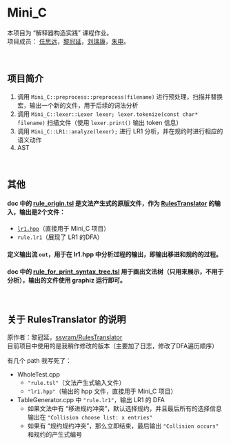 # Mini_C

本项目为 “解释器构造实践” 课程作业。  
项目成员： [任思远](https://github.com/rsy56640)，[黎冠延](https://github.com/ssyram)，[刘瑞康](https://github.com/Endless-Fighting)，[朱申](https://github.com/Evan-Choo)。  


&nbsp;   
## 项目简介

1. 调用 `Mini_C::preprocess::preprocess(filename)` 进行预处理，扫描并替换宏，输出一个新的文件，用于后续的词法分析
2. 调用 `Mini_C::lexer::Lexer lexer; lexer.tokenize(const char* filename)` 扫描文件（使用 `lexer.print()` 输出 token 信息）
3. 调用 `Mini_C::LR1::analyze(lexer);` 进行 LR1 分析，并在规约时进行相应的语义动作
4. AST


&nbsp;   
## 其他

#### doc 中的 [rule_origin.tsl](https://github.com/rsy56640/Mini_C/blob/interpreter/doc/rule_origin.tsl) 是文法产生式的原版文件，作为 [RulesTranslator](https://github.com/rsy56640/RulesTranslator) 的输入，输出是2个文件：

- [`lr1.hpp`](https://github.com/rsy56640/Mini_C/blob/interpreter/src/lr1.hpp)（直接用于 Mini_C 项目）
- `rule.lr1`（展现了 LR1 的DFA）

#### 定义输出流 `out`，用于在 lr1.hpp 中分析过程的输出，即输出移进和规约的过程。

#### doc 中的 [rule_for_print_syntax_tree.tsl](https://github.com/rsy56640/Mini_C/blob/interpreter/doc/rule_for_print_syntax_tree.tsl) 用于画出文法树（只用来展示，不用于分析），输出的文件使用 graphiz 运行即可。


&nbsp;   
## 关于 RulesTranslator 的说明

原作者：黎冠延，[ssyram/RulesTranslator](https://github.com/ssyram/RulesTranslator)   
目前项目中使用的是我稍作修改的版本（主要加了日志，修改了DFA遍历顺序）   

有几个 path 我写死了：

- WholeTest.cpp
  - `"rule.tsl"`（文法产生式输入文件）
  - `"lr1.hpp"`（输出的 hpp 文件，直接用于 Mini_C 项目）
- TableGenerator.cpp 中 `"rule.lr1"`，输出 LR1 的 DFA
  - 如果文法中有 “移进规约冲突”，默认选择规约，并且最后所有的选择信息输出在 `"Collision choose list: x entries"`
  - 如果有 “规约规约冲突”，那么立即结束，最后输出 `"Collision occurs"` 和规约的产生式编号